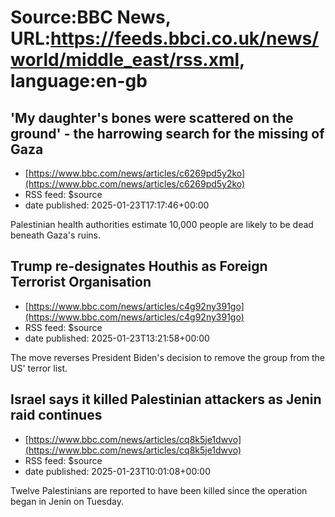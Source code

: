 # Source:BBC News, URL:https://feeds.bbci.co.uk/news/world/middle_east/rss.xml, language:en-gb

## 'My daughter's bones were scattered on the ground' - the harrowing search for the missing of Gaza
 - [https://www.bbc.com/news/articles/c6269pd5y2ko](https://www.bbc.com/news/articles/c6269pd5y2ko)
 - RSS feed: $source
 - date published: 2025-01-23T17:17:46+00:00

Palestinian health authorities estimate 10,000 people are likely to be dead beneath Gaza's ruins.

## Trump re-designates Houthis as Foreign Terrorist Organisation
 - [https://www.bbc.com/news/articles/c4g92ny391go](https://www.bbc.com/news/articles/c4g92ny391go)
 - RSS feed: $source
 - date published: 2025-01-23T13:21:58+00:00

The move reverses President Biden's decision to remove the group from the US' terror list.

## Israel says it killed Palestinian attackers as Jenin raid continues
 - [https://www.bbc.com/news/articles/cq8k5je1dwvo](https://www.bbc.com/news/articles/cq8k5je1dwvo)
 - RSS feed: $source
 - date published: 2025-01-23T10:01:08+00:00

Twelve Palestinians are reported to have been killed since the operation began in Jenin on Tuesday.


